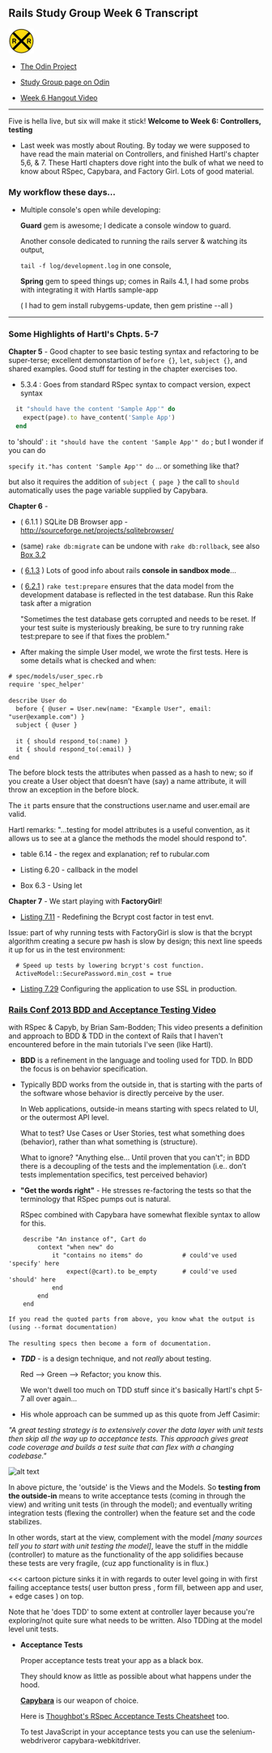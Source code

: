 ## Rails Study Group Week 6 Transcript
![alt text](./img/rrs.png "our logo")

- [The Odin Project](http://www.theodinproject.com)

- [Study Group page on Odin](http://www.theodinproject.com/studygroup)

- [Week 6 Hangout Video](https://www.youtube.com/watch?v=-XI1KVtEsdY#t=14)

---

Five is hella live, but six will make it stick!  **Welcome to Week 6: Controllers, testing**

- Last week was mostly about Routing.  By today we were supposed to have read the 
main material on Controllers, and finished Hartl's chapter 5,6, & 7.   These Hartl chapters
dove right into the bulk of what we need to know about RSpec, Capybara, and Factory
Girl. Lots of good material.



### My workflow these days...

- Multiple console's open while developing:

  **Guard** gem is awesome; I dedicate a console window to guard.

  Another console dedicated to running the rails server & watching its output,

  ```tail -f log/development.log``` in one console,

  **Spring** gem to speed things up; comes in Rails 4.1, 
  I had some probs with integrating it with Hartls sample-app

  ( I had to gem install rubygems-update, then gem pristine --all )

---

### Some Highlights of Hartl's Chpts. 5-7

**Chapter 5** - Good chapter to see basic testing syntax and refactoring to be super-terse;  excellent demonstartion of ```before {}```, ```let```, ```subject {}```, and shared examples.  Good stuff for testing in the chapter exercises too.

- 5.3.4 : Goes from standard RSpec syntax to compact version, expect syntax 

``` ruby
  it "should have the content 'Sample App'" do
    expect(page).to have_content('Sample App')
  end
```

to 'should' : ```it "should have the content 'Sample App'" do``` ; but I wonder if you can do

```specify it."has content 'Sample App'" do``` ... or something like that?

but also it requires the addition of ```subject { page }``` the call to ```should``` automatically uses the page variable supplied by Capybara.

**Chapter 6** - 

- ( 6.1.1 ) SQLite DB Browser app - http://sourceforge.net/projects/sqlitebrowser/

- (same) ```rake db:migrate```  can be undone with ```rake db:rollback```, see also [Box 3.2](http://ruby.railstutorial.org/chapters/static-pages#sidebar-undoing_things)

- ( [6.1.3](http://ruby.railstutorial.org/chapters/modeling-users#top) ) 
Lots of good info about rails **console in sandbox mode**...

- ( [6.2.1](http://ruby.railstutorial.org/chapters/modeling-users#top) ) 
```rake test:prepare``` ensures that the data model from the development database is reflected in the test database. Run this Rake task after a migration 

    "Sometimes the test database gets corrupted and needs to be reset. If your test suite is mysteriously breaking, be sure to try running rake test:prepare to see if that fixes the problem."

- After making the simple User model, we wrote the first tests.  Here is some details  what is checked and when: 

```
# spec/models/user_spec.rb
require 'spec_helper'

describe User do
  before { @user = User.new(name: "Example User", email: "user@example.com") }
  subject { @user }

  it { should respond_to(:name) }
  it { should respond_to(:email) }
end
```

The before block tests the attributes when passed as a hash to new; so if you create a User object that doesn’t have (say) a name attribute, it will throw an exception in the before block.

The ```it``` parts ensure that the constructions user.name and user.email are valid.

Hartl remarks: "...testing for model attributes is a useful convention, as it allows us to see at a glance the methods the model should respond to".

- table 6.14 - the regex and explanation; ref to rubular.com

- Listing 6.20 - callback in the model

- Box 6.3 - Using let

**Chapter 7** - We start playing with **FactoryGirl**!

- [Listing 7.11](http://ruby.railstutorial.org/chapters/sign-up#sec-tests_with_factories) - Redefining the Bcrypt cost factor in test envt.

Issue: part of why running tests with FactoryGirl is slow is that the bcrypt algorithm creating a secure pw hash is slow by design; this next line speeds it up for us in the test environment:

```
  # Speed up tests by lowering bcrypt's cost function.
  ActiveModel::SecurePassword.min_cost = true  
```

- [Listing 7.29](http://ruby.railstutorial.org/chapters/sign-up#sec-deploying_to_production_with_ssl)
Configuring the application to use SSL in production.  


### [Rails Conf 2013 BDD and Acceptance Testing Video](https://www.youtube.com/watch?v=BG_DDUD4M9E)

with RSpec & Capyb,  by Brian Sam-Bodden; This video presents a definition and approach to BDD &
TDD in the context of Rails that I haven't encountered before in the main tutorials I've seen
(like Hartl).

- **BDD** is a refinement in the language and tooling used for TDD.  In BDD the focus is on behavior
specification.

- Typically BDD works from the outside in, that is starting with the parts of the software whose behavior is directly perceive by the user. 

    In Web applications, outside-in means starting with specs related to UI, or the outermost API level.

	What to test? Use Cases or User Stories, test what something does (behavior), rather than 
	what something is (structure).	

	What to ignore? "Anything else... Until proven that you can't"; in BDD there is a decoupling of the tests and the implementation (i.e.. don’t tests implementation specifics, test perceived behavior)

- **"Get the words right"** - He stresses re-factoring the tests so that the terminology that
RSpec pumps out is natural.
	
	RSpec combined with Capybara have somewhat flexible syntax to allow for this.

```
	describe "An instance of", Cart do
		context "when new" do
			it "contains no items" do           # could've used 'specify' here
				expect(@cart).to be_empty       # could've used 'should' here 
			end
		end
	end
```
	If you read the quoted parts from above, you know what the output is (using --format documentation)

	The resulting specs then become a form of documentation.

- ***TDD*** - is a design technique, and not *really* about testing.

   Red --> Green --> Refactor; you know this.

   We won't dwell too much on TDD stuff since it's basically Hartl's chpt 5-7 all over again...


- His whole approach can be summed up as this quote from Jeff Casimir:

*"A great testing strategy is to extensively cover the data layer with unit tests 
then skip all the way up to acceptance tests. This approach gives great code 
coverage and builds a test suite that can flex with a changing codebase."*

![alt text](./img/request-response-cycle.jpg "odin1")

In above picture, the 'outside' is the Views and the Models.  So **testing from the outside-in** means to write acceptance tests (coming in through the view) and writing unit tests (in through the model); and eventually writing integration tests (flexing the controller) when the feature set and the code
stabilizes.

In other words, start at the view, complement with the model *[many sources tell you to start with unit testing the model]*, leave the stuff in the middle (controller) to mature as the functionality of the app solidifies because these tests are very fragile, (cuz app functionality is in flux.)

<<< cartoon picture  sinks it in with regards to outer level going in with first failing acceptance tests( user button press , form fill, between app and user, + edge cases ) on top. 

Note that he 'does TDD' to some extent at controller layer because you're exploring/not quite sure what needs to be written. Also TDDing at the model level unit tests.


- **Acceptance Tests**

  Proper acceptance tests treat your app as a black box.

  They should know as little as possible about what happens under the hood.

  **[Capybara](http://learn.thoughtbot.com/test-driven-rails-resources/capybara.pdf)** is our weapon of choice.

  Here is [Thoughbot's RSpec Acceptance Tests Cheatsheet](https://learn.thoughtbot.com/test-driven-rails-resources/rspec_acceptance.pdf) too.

  To test JavaScript in your acceptance tests you can use the selenium-webdriveror capybara-webkitdriver.
